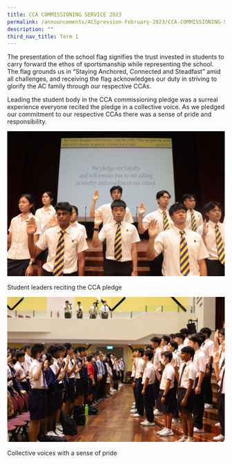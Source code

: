 ```yaml
---
title: CCA COMMISSIONING SERVICE 2023
permalink: /announcements/ACSpression-February-2023/CCA-COMMISSIONING-SERVICE-2023/
description: ""
third_nav_title: Term 1
---
```

The presentation of the school flag signifies the trust invested in students to carry forward the ethos of sportsmanship while representing the school. The flag grounds us in “Staying Anchored, Connected and Steadfast” amid all challenges, and receiving the flag acknowledges our duty in striving to glorify the AC family through our respective CCAs.

Leading the student body in the CCA commissioning pledge was a surreal experience everyone recited the pledge in a collective voice. As we pledged our commitment to our respective CCAs there was a sense of pride and responsibility.

![](/images/ACSpression/Picture10-1024x682.jpg)

Student leaders reciting the CCA pledge

![](/images/ACSpression/Picture11-1-1024x682.jpg)

Collective voices with a sense of pride